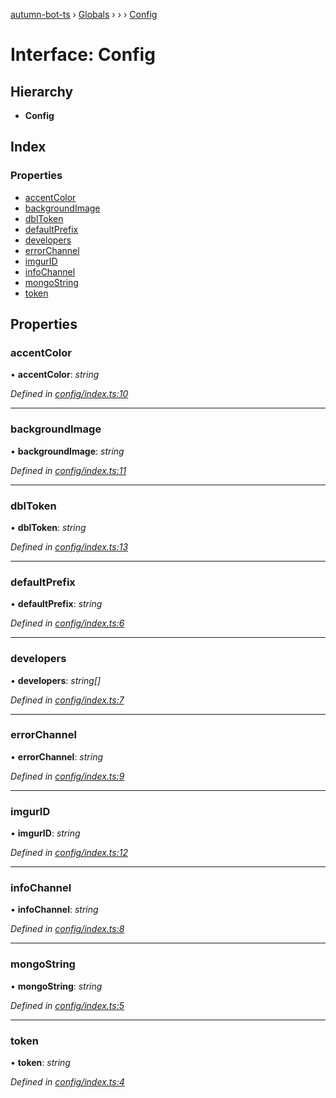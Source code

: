 [autumn-bot-ts](../README.md) › [Globals](../globals.md) › [](../modules/autumn_bot_ts.reflection-0.md) › [](../modules/autumn_bot_ts.reflection-0.reflection-1.md) › [Config](autumn_bot_ts.reflection-0.reflection-1.config.md)

# Interface: Config

## Hierarchy

-   **Config**

## Index

### Properties

-   [accentColor](autumn_bot_ts.reflection-0.reflection-1.config.md#accentcolor)
-   [backgroundImage](autumn_bot_ts.reflection-0.reflection-1.config.md#backgroundimage)
-   [dblToken](autumn_bot_ts.reflection-0.reflection-1.config.md#dbltoken)
-   [defaultPrefix](autumn_bot_ts.reflection-0.reflection-1.config.md#defaultprefix)
-   [developers](autumn_bot_ts.reflection-0.reflection-1.config.md#developers)
-   [errorChannel](autumn_bot_ts.reflection-0.reflection-1.config.md#errorchannel)
-   [imgurID](autumn_bot_ts.reflection-0.reflection-1.config.md#imgurid)
-   [infoChannel](autumn_bot_ts.reflection-0.reflection-1.config.md#infochannel)
-   [mongoString](autumn_bot_ts.reflection-0.reflection-1.config.md#mongostring)
-   [token](autumn_bot_ts.reflection-0.reflection-1.config.md#token)

## Properties

### accentColor

• **accentColor**: _string_

_Defined in [config/index.ts:10](https://github.com/GwenBebe/autumn-bot-ts/blob/c2ba4cd/config/index.ts#L10)_

---

### backgroundImage

• **backgroundImage**: _string_

_Defined in [config/index.ts:11](https://github.com/GwenBebe/autumn-bot-ts/blob/c2ba4cd/config/index.ts#L11)_

---

### dblToken

• **dblToken**: _string_

_Defined in [config/index.ts:13](https://github.com/GwenBebe/autumn-bot-ts/blob/c2ba4cd/config/index.ts#L13)_

---

### defaultPrefix

• **defaultPrefix**: _string_

_Defined in [config/index.ts:6](https://github.com/GwenBebe/autumn-bot-ts/blob/c2ba4cd/config/index.ts#L6)_

---

### developers

• **developers**: _string[]_

_Defined in [config/index.ts:7](https://github.com/GwenBebe/autumn-bot-ts/blob/c2ba4cd/config/index.ts#L7)_

---

### errorChannel

• **errorChannel**: _string_

_Defined in [config/index.ts:9](https://github.com/GwenBebe/autumn-bot-ts/blob/c2ba4cd/config/index.ts#L9)_

---

### imgurID

• **imgurID**: _string_

_Defined in [config/index.ts:12](https://github.com/GwenBebe/autumn-bot-ts/blob/c2ba4cd/config/index.ts#L12)_

---

### infoChannel

• **infoChannel**: _string_

_Defined in [config/index.ts:8](https://github.com/GwenBebe/autumn-bot-ts/blob/c2ba4cd/config/index.ts#L8)_

---

### mongoString

• **mongoString**: _string_

_Defined in [config/index.ts:5](https://github.com/GwenBebe/autumn-bot-ts/blob/c2ba4cd/config/index.ts#L5)_

---

### token

• **token**: _string_

_Defined in [config/index.ts:4](https://github.com/GwenBebe/autumn-bot-ts/blob/c2ba4cd/config/index.ts#L4)_
